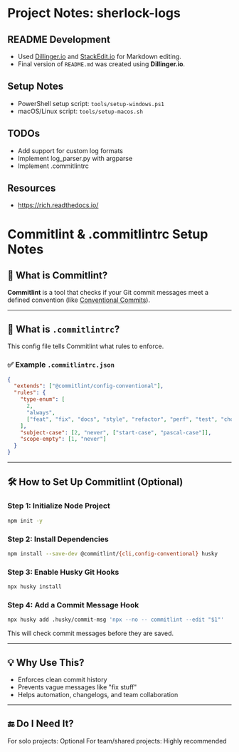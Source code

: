 # Project Notes: sherlock-logs

## README Development
- Used [Dillinger.io](https://dillinger.io/) and [StackEdit.io](https://stackedit.io/) for Markdown editing.
- Final version of `README.md` was created using **Dillinger.io**.

## Setup Notes
- PowerShell setup script: `tools/setup-windows.ps1`
- macOS/Linux script: `tools/setup-macos.sh`

## TODOs
- Add support for custom log formats
- Implement log_parser.py with argparse
- Implement .commitlintrc

## Resources
- https://rich.readthedocs.io/

# Commitlint & .commitlintrc Setup Notes

## 📌 What is Commitlint?

**Commitlint** is a tool that checks if your Git commit messages meet a defined convention (like [Conventional Commits](https://www.conventionalcommits.org/)).

---

## 📁 What is `.commitlintrc`?

This config file tells Commitlint what rules to enforce.

### ✅ Example `.commitlintrc.json`

```json
{
  "extends": ["@commitlint/config-conventional"],
  "rules": {
    "type-enum": [
      2,
      "always",
      ["feat", "fix", "docs", "style", "refactor", "perf", "test", "chore"]
    ],
    "subject-case": [2, "never", ["start-case", "pascal-case"]],
    "scope-empty": [1, "never"]
  }
}
```

---

## 🛠 How to Set Up Commitlint (Optional)

### Step 1: Initialize Node Project

```bash
npm init -y
```

### Step 2: Install Dependencies

```bash
npm install --save-dev @commitlint/{cli,config-conventional} husky
```

### Step 3: Enable Husky Git Hooks

```bash
npx husky install
```

### Step 4: Add a Commit Message Hook

```bash
npx husky add .husky/commit-msg 'npx --no -- commitlint --edit "$1"'
```

This will check commit messages before they are saved.

---

## 💡 Why Use This?

- Enforces clean commit history
- Prevents vague messages like "fix stuff"
- Helps automation, changelogs, and team collaboration

---

## 🔚 Do I Need It?

For solo projects: Optional
For team/shared projects: Highly recommended